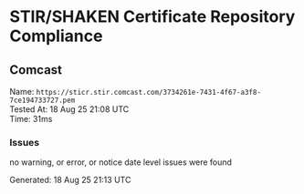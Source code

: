 # STIR/SHAKEN Certificate Repository Compliance

## Comcast

Name: `https://sticr.stir.comcast.com/3734261e-7431-4f67-a3f8-7ce194733727.pem`\
Tested At: 18 Aug 25 21:08 UTC\
Time: 31ms

### Issues

no warning, or error, or notice date level issues were found

Generated: 18 Aug 25 21:13 UTC